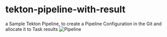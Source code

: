# tekton-pipeline-with-result
a Sample Tekton Pipeline, to create a Pipeline Configuration in the Git and allocate it to Task results
![Pipeline]()